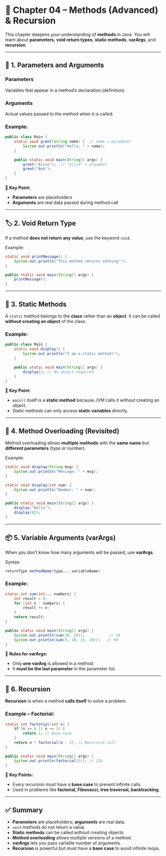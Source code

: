 # 📖 Chapter 04 – Methods (Advanced) & Recursion

This chapter deepens your understanding of **methods** in Java. You will learn about **parameters**, **void return types**, **static methods**, **varArgs**, and **recursion**.

---

## 🎯 1. Parameters and Arguments

### **Parameters**

Variables that appear in a method’s declaration (definition).

### **Arguments**

Actual values passed to the method when it is called.

### Example:

```java
public class Main {
    static void greet(String name) {  // name = parameter
        System.out.println("Hello, " + name);
    }

    public static void main(String[] args) {
        greet("Alice");  // "Alice" = argument
        greet("Bob");
    }
}
```

🔑 **Key Point:**

* **Parameters** are placeholders
* **Arguments** are real data passed during method call

---

## 🏷 2. Void Return Type

If a method **does not return any value**, use the keyword `void`.

Example:

```java
static void printMessage() {
    System.out.println("This method returns nothing!");
}

public static void main(String[] args) {
    printMessage();
}
```

---

## 🧊 3. Static Methods

A `static` method belongs to the **class** rather than an **object**.
It can be called **without creating an object** of the class.

### Example:

```java
public class Main {
    static void display() {
        System.out.println("I am a static method!");
    }

    public static void main(String[] args) {
        display(); // No object required
    }
}
```

🔑 **Key Point:**

* `main()` itself is a **static method** because JVM calls it without creating an object.
* Static methods can only access **static variables** directly.

---

## 🔄 4. Method Overloading (Revisited)

Method overloading allows **multiple methods** with the **same name** but **different parameters** (type or number).

Example:

```java
static void display(String msg) {
    System.out.println("Message: " + msg);
}

static void display(int num) {
    System.out.println("Number: " + num);
}

public static void main(String[] args) {
    display("Hello");
    display(42);
}
```

---

## 📦 5. Variable Arguments (varArgs)

When you don’t know how many arguments will be passed, use **varArgs**.

Syntax:

```java
returnType methodName(type... variableName)
```

### Example:

```java
static int sum(int... numbers) {
    int result = 0;
    for (int n : numbers) {
        result += n;
    }
    return result;
}

public static void main(String[] args) {
    System.out.println(sum(10, 20));           // 30
    System.out.println(sum(5, 10, 15, 20));   // 50
}
```

🔑 **Rules for varArgs:**

* Only **one varArg** is allowed in a method.
* It **must be the last parameter** in the parameter list.

---

## 🔁 6. Recursion

**Recursion** is when a method **calls itself** to solve a problem.

### Example – Factorial:

```java
static int factorial(int n) {
    if (n == 0 || n == 1) {
        return 1; // Base case
    }
    return n * factorial(n - 1); // Recursive call
}

public static void main(String[] args) {
    System.out.println(factorial(5)); // 120
}
```

🔑 **Key Points:**

* Every recursion must have a **base case** to prevent infinite calls.
* Used in problems like **factorial, Fibonacci, tree traversal, backtracking**.

---

## ✅ Summary

* **Parameters** are placeholders; **arguments** are real data.
* `void` methods do not return a value.
* **Static methods** can be called without creating objects.
* **Method overloading** allows multiple versions of a method.
* **varArgs** lets you pass variable number of arguments.
* **Recursion** is powerful but must have a **base case** to avoid infinite loops.